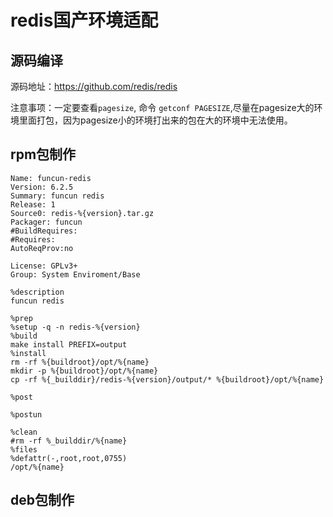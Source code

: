 # redis国产环境适配

## 源码编译

源码地址：https://github.com/redis/redis

注意事项：一定要查看`pagesize`, 命令 `getconf PAGESIZE`,尽量在pagesize大的环境里面打包，因为pagesize小的环境打出来的包在大的环境中无法使用。

## rpm包制作

```
Name: funcun-redis
Version: 6.2.5
Summary: funcun redis
Release: 1
Source0: redis-%{version}.tar.gz
Packager: funcun
#BuildRequires:
#Requires:
AutoReqProv:no

License: GPLv3+
Group: System Enviroment/Base

%description
funcun redis

%prep
%setup -q -n redis-%{version}
%build
make install PREFIX=output
%install
rm -rf %{buildroot}/opt/%{name}
mkdir -p %{buildroot}/opt/%{name}
cp -rf %{_builddir}/redis-%{version}/output/* %{buildroot}/opt/%{name}

%post

%postun

%clean
#rm -rf %_builddir/%{name}
%files
%defattr(-,root,root,0755)
/opt/%{name}
```

## deb包制作